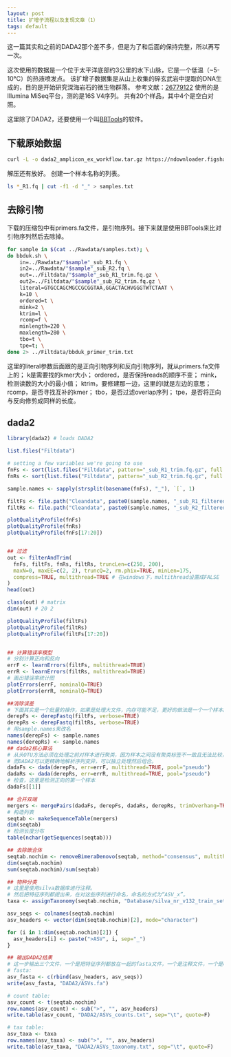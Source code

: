 ```yaml
---
layout: post
title: 扩增子流程以及复现文章（1）
tags: default
---
```

这一篇其实和之前的DADA2那个差不多，但是为了和后面的保持完整，所以再写一次。

这次使用的数据是一个位于太平洋底部约3公里的水下山脉，它是一个低温（~5-10°C）的热液喷发点。
该扩增子数据集是从山上收集的碎玄武岩中提取的DNA生成的，目的是开始研究深海岩石的微生物群落。
参考文献：[26779122](https://www.ncbi.nlm.nih.gov/pubmed/26779122)
使用的是Illumina MiSeq平台，测的是16S V4序列。
共有20个样品，其中4个是空白对照。

这里除了DADA2，还要使用一个叫[BBTools](https://jgi.doe.gov/data-and-tools/bbtools/)的软件。

下载原始数据
---

```bash
curl -L -o dada2_amplicon_ex_workflow.tar.gz https://ndownloader.figshare.com/files/11342996
```
解压还有放好。
创建一个样本名称的列表。
```bash
ls *_R1.fq | cut -f1 -d "_" > samples.txt
```

去除引物
---

下载的压缩包中有primers.fa文件，是引物序列。接下来就是使用BBTools来比对引物序列然后去除掉。
```bash
for sample in $(cat ../Rawdata/samples.txt); \
do bbduk.sh \
	in=../Rawdata/"$sample"_sub_R1.fq \
	in2=../Rawdata/"$sample"_sub_R2.fq \
	out=../Filtdata/"$sample"_sub_R1_trim.fq.gz \
	out2=../Filtdata/"$sample"_sub_R2_trim.fq.gz \
	literal=GTGCCAGCMGCCGCGGTAA,GGACTACHVGGGTWTCTAAT \
	k=10 \
	ordered=t \
	mink=2 \
	ktrim=l \
	rcomp=f \
	minlength=220 \
	maxlength=280 \
	tbo=t \
	tpe=t; \
done 2> ../Filtdata/bbduk_primer_trim.txt
```
这里的literal参数后面跟的是正向引物序列和反向引物序列，就从primers.fa文件上的；
k是需要找的kmer大小；
ordered，是否保持reads的顺序不变；
mink，检测读数的大小的最小值；
ktrim，要修建那一边，这里的l就是左边的意思；
rcomp，是否寻找互补的kmer；
tbo，是否过滤overlap序列；
tpe，是否将正向与反向修剪成同样的长度。

dada2
---

```R
library(dada2) # loads DADA2

list.files("Filtdata")

# setting a few variables we're going to use
fnFs <- sort(list.files("Filtdata", pattern="_sub_R1_trim.fq.gz", full.names=TRUE))
fnRs <- sort(list.files("Filtdata", pattern="_sub_R2_trim.fq.gz", full.names=TRUE))

sample.names <- sapply(strsplit(basename(fnFs), "_"), `[`, 1)

filtFs <- file.path("Cleandata", paste0(sample.names, "_sub_R1_filtered.fq.gz"))
filtRs <- file.path("Cleandata", paste0(sample.names, "_sub_R2_filtered.fq.gz"))

plotQualityProfile(fnFs)
plotQualityProfile(fnRs)
plotQualityProfile(fnFs[17:20])


## 过滤
out <- filterAndTrim(
  fnFs, filtFs, fnRs, filtRs, truncLen=c(250, 200),
  maxN=0, maxEE=c(2, 2), truncQ=2, rm.phix=TRUE, minLen=175,
  compress=TRUE, multithread=TRUE # 在windows下，multithread设置成FALSE
)
head(out)

class(out) # matrix
dim(out) # 20 2

plotQualityProfile(filtFs)
plotQualityProfile(filtRs)
plotQualityProfile(filtFs[17:20])


## 计算错误率模型
# 分别计算正向和反向
errF <- learnErrors(filtFs, multithread=TRUE)
errR <- learnErrors(filtRs, multithread=TRUE)
# 画出错误率统计图
plotErrors(errF, nominalQ=TRUE)
plotErrors(errR, nominalQ=TRUE)

##消除误差
# 下面其实是一个批量的操作，如果是处理大文件，内存可能不足，更好的做法是一个一个样本的进行
derepFs <- derepFastq(filtFs, verbose=TRUE)
derepRs <- derepFastq(filtRs, verbose=TRUE)
# 用sample.names来改名
names(derepFs) <- sample.names
names(derepRs) <- sample.names
## dada2核心算法
# 从头OTU方法必须在处理之前对样本进行聚类，因为样本之间没有聚类标签不一致且无法比较，即样本1中的OTU1和样本2中的OTU1可能不相同。
# 而DADA2可以更精确地解析序列变异，可以独立处理然后组合。
dadaFs <- dada(derepFs, err=errF, multithread=TRUE, pool="pseudo")
dadaRs <- dada(derepRs, err=errR, multithread=TRUE, pool="pseudo")
# 检查，这里是检测正向的第一个样本
dadaFs[[1]]

## 合并双端
mergers <- mergePairs(dadaFs, derepFs, dadaRs, derepRs, trimOverhang=TRUE, minOverlap=170)
# 构造列表
seqtab <- makeSequenceTable(mergers)
dim(seqtab)
# 检测长度分布
table(nchar(getSequences(seqtab)))

## 去除嵌合体
seqtab.nochim <- removeBimeraDenovo(seqtab, method="consensus", multithread=T, verbose=T)
dim(seqtab.nochim)
sum(seqtab.nochim)/sum(seqtab)

## 物种分类
# 这里是使用silva数据库进行注释。
# 然后把特征序列都提出来，在对这些序列进行命名，命名的方式为“ASV_x”。
taxa <- assignTaxonomy(seqtab.nochim, "Database/silva_nr_v132_train_set.fa.gz", multithread=T, tryRC=T)

asv_seqs <- colnames(seqtab.nochim)
asv_headers <- vector(dim(seqtab.nochim)[2], mode="character")

for (i in 1:dim(seqtab.nochim)[2]) {
  asv_headers[i] <- paste(">ASV", i, sep="_")
}

## 输出DADA2结果
# 这一步输出三个文件，一个是把特征序列都放在一起的fasta文件，一个是注释文件，一个是counts数文件。
# fasta:
asv_fasta <- c(rbind(asv_headers, asv_seqs))
write(asv_fasta, "DADA2/ASVs.fa")

# count table:
asv_count <- t(seqtab.nochim)
row.names(asv_count) <- sub(">", "", asv_headers)
write.table(asv_count, "DADA2/ASVs_counts.txt", sep="\t", quote=F)

# tax table:
asv_taxa <- taxa
row.names(asv_taxa) <- sub(">", "", asv_headers)
write.table(asv_taxa, "DADA2/ASVs_taxonomy.txt", sep="\t", quote=F)
```

[-_-]:七夕